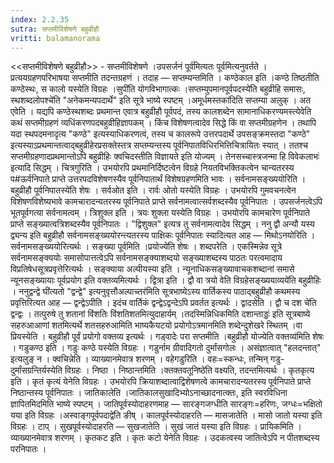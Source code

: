 ```yaml
---
index: 2.2.35
sutra: सप्तमीविशेषणे बहुव्रीहौ
vritti: balamanorama
---
```


<<सप्तमीविशेषणे बहुव्रीहौ>> - सप्तमीविशेषणे ।उपसर्जनं पूर्व॑मित्यतः पूर्वमित्यनुवर्तते । प्रत्ययग्रहणपरिभाषया सप्तमीति तदन्तग्रहणं । तदाह — सप्तम्यन्तमिति । कण्ठेकाल इति ।कण्ठे तिष्ठतीति कण्ठेस्थः, स कालो यस्येति विग्रहः ।सुपी॑ति योगविभागात्कः ।सप्तम्युपमानपूर्वपदस्ये॑ति बहुव्रीहि समासः, स्थशब्दलोपश्चे॑ति "अनेकमन्यपदार्थे" इति सूत्रे भाष्ये स्पष्टम् ।अमूर्धमस्तका॑दिति सप्तम्या अलुक् । अत एवेति । यद्यपि कण्ठेस्थशब्दः प्रथमान्त एवात्र बहुव्रीहौ पूर्वपदं, तस्य कालशब्देन सामानाधिकरण्यमस्त्येवेति कथं सप्तमीग्रहणं व्यधिंकरणपदबहुव्रीहिज्ञापकम् । किंच विशेषणत्वादेव सिद्धे किं वा सप्तमीग्रहणेन  । तथापि यदा स्थपदमनादृत्य "कण्ठे" इत्यस्याधिकरणत्वं, तस्य च कालरूपे उत्तरपदार्थे उपसङ्क्रमस्तदा "कण्ठे" इत्यस्याऽप्रथमान्तत्वाद्बहुव्रीहेरप्रसक्तेस्तत्र सप्तम्यन्तस्य पूर्वनिपातविधिरभित्तिचित्रायितः स्यात् । ततश्च सप्तमीग्रहणादप्रथमान्तोऽपि बहुव्रीहिः क्वचिदस्तीति विज्ञायते इति योज्यम् । तेनसच्चास्त्रजन्मा हि विवेकलाभः॑ इत्यादि सिद्धम् । चित्रगुरिति । उभयोरपि प्रथमानिर्दिष्टत्वेन विग्रहे नियतविभक्तिकत्वेन चान्यतरस्य प#ऊर्वनिपाते प्राप्ते उत्तरपदविशेषणस्यैव पूर्वनिपातार्थं विशेषग्रहणमिति भावः । सर्वनामसङ्ख्ययोरिति ।बहुव्रीहौ पूर्वनिपातस्ये॑ति शेषः । सर्वओत इति । रार्वः ओतो यस्येति विग्रहः । उभयोरपि गुमवचनत्वेन विशेषणविशेष्यभावे कामचारादन्यतरस्य पूर्वनिपाते प्राप्ते सर्वनामत्वात्सर्वशब्दस्यैव पूर्वनिपातः । उपसर्जनत्वेऽपि भूतपूर्वगत्या सर्वनामत्वम् । त्रिशुक्ल इति । त्रयः शुक्ला यस्येति विग्रहः । उभयोरपि कामचारेण पूर्वनिपाते प्राप्ते सङ्ख्यात्वत्रिशब्दस्यैव पूर्वनिपातः । "द्विशुक्ल" इत्यत्र तु सर्वनामत्वादेव सिद्धम् । ननु द्वौ अन्यौ यस्य द्व्यन्य इति बहुव्रीहौ सर्वनामसङ्ख्ययोरन्त्यतरस्य पाक्षिकः पूर्वनिपातः स्यादित्यत आह — मिथोऽनयोरिति । सर्वनामसङ्ख्ययोरित्यर्थः । सङ्ख्या पूर्वमिति ।प्रयोज्ये॑ति शेषः । शब्दपरेति । एकस्मिन्नेव सूत्रे सर्वनामसङ्क्ययोः समासोपात्तत्वेऽपि सर्वनामसङ्क्याशब्दयो सङ्ख्याशब्दस्य पाठतः परत्वमादाय विप्रतिषेधसूत्रप्रवृत्तेरित्यर्थः । सङ्क्याया अल्पीयस्या इति । न्यूनाधिकसङ्ख्यावाचकशब्दानां समासे न्यूनसङ्ख्यायाः पूर्वप्रयोग इति वक्तव्यमित्यर्थः । द्वित्रा इति । द्वौ वा त्रयो वेति विग्रहेसङ्ख्ययाव्यये॑ति बहुव्रीहिः । ननुद्वन्द्वे घी॑त्यतो "द्वन्द्वे" इत्यनुवृत्तौअल्पाच्तर॑मिति सूत्रभाष्येऽस्य वार्तिकस्य पाठाद्बहुव्रीहौ कथमस्य प्रवृत्तिरित्यत आह — द्वन्द्वेऽपीति । इदंच वार्तिकं द्वन्द्वेऽद्वन्देऽपि प्रवर्तत इत्यर्थः । द्वादसेति । द्वौ च दश चे॑ति द्वन्द्वः । तत्पुरुषे तु शतानां विंशतिः विंशतिशतमित्युदाहार्यम् ।तदस्मिन्निधिकमिति दशान्ताड्डः॑ इति सूत्रबाष्ये सहरुआआणां शतमित्यर्थे शतसहरुआमिति भाष्यकैयटयो प्रयोगोऽत्रमानमिति शब्देन्दुशेखरे स्थितम् ।वा प्रियस्येति । बहुव्रीहौ पूर्वं प्रयोगो वक्तव्य इत्यर्थः । गड्वादेः परा सप्तमीति ।बहुव्रीहौ योज्येति वक्तव्य॑मिति शेषः । गडुकण्ठ इति । गडुः कण्ठे यस्येति विग्रहः । गडुर्नाम ग्रीवादिगतो दुर्मांसगोलः । असंज्ञात्वात् "हलदन्तात्" इत्यलुङ् न । क्वचिन्नेति । व्याख्यानमेवात्र शरणम् । वहेगडुरिति । वहः=स्कन्धः, तन्मिन् गडु-दुर्मांसग्रन्तिर्यस्येति विग्रहः । निष्ठा । निष्ठान्तमिति ।क्तक्तवतूनिष्ठे॑ति वक्ष्यति, तदन्तमित्यर्थः । कृतकृत्य इति । कृतं कृत्यं येनेति विग्रहः । उभयोरपि क्रियाशब्दात्वाद्विशेषणत्वे कामचारादन्यतरस्य पूर्वनिपाते प्राप्ते निष्ठान्तस्य पूर्वनिपातः । जातिकालेति ।जातिकालसुखादिभ्योऽनाच्छादनात्क्तः, इति स्वरविधिना ज्ञापितमिदमिति भाष्ये स्पष्टम् । जातिपूर्वस्योदाहरणमाह — सारङ्गजग्धीति सारङ्गः=हरिणः, जग्धः=भक्षितो यया इति विग्रहः ।अस्वाङ्गपूर्वपदाद्वे॑ति ङीष् । कालपूर्वस्योदाहरति — मासजातेति । मासो जातो यस्या इति विग्रहः । टाप् । सुखपूर्वस्योदाहरति — सुखजातेति । सुखं जातं यस्या इति विग्रहः । प्रायिकमिति । व्याख्यानमेवात्र शरणम् । कृतकट इति । कृतः कटो येनेति विग्रहः । उदकत्वस्य जातित्वेऽपि न पीतशब्दस्य परनिपातः ।